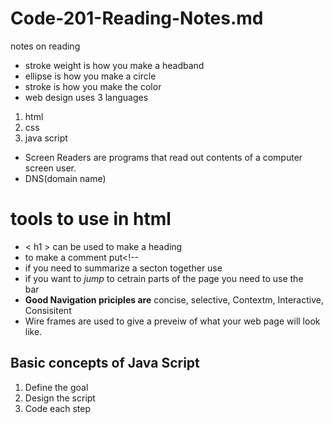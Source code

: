 # Code-201-Reading-Notes.md
notes on reading
- stroke weight is how you make a headband
- ellipse is how you make a circle
- stroke is how you make the color
- web design uses 3 languages 
1. html
1. css
1. java script
- Screen Readers are programs that read out contents of a computer screen user.
- DNS(domain name)
# tools to use in html
- < h1 > can be used to make a heading
- to make a comment put<!--
- if you need to summarize a secton together use <div>
- if you want to *jump* to cetrain parts of the page you need to use the <nav> bar
- **Good Navigation priciples are** concise, selective, Contextm, Interactive, Consisitent
- Wire frames are used to give a preveiw of what your web page will look like.
## Basic concepts of Java Script
1. Define the goal
2. Design the script 
3. Code each step
